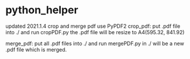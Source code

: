 # python_helper
updated 2021.1.4 
crop and merge pdf use PyPDF2 
crop_pdf:
    put .pdf file into ./ and run cropPDF.py
    the .pdf file will be resize to A4(595.32, 841.92) 
    
merge_pdf:
    put all .pdf files into ./ and run mergePDF.py
    in ./ will be a new .pdf file which is merged.
